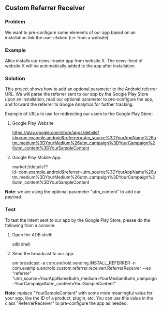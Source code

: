 Custom Referrer Receiver
------------------------

### Problem

We want to pre-configure some elements of our app based on an installation link the user clicked (i.e. from a website).

### Example

Alice installs our news-reader app from website X. The news-feed of website X will be automatically added to the app after installation. 

### Solution

This project shows how to add an optional parameter to the Android referrer URL. We will parse the referrer sent to our app by the Google Play Store upon an installation, read our optional parameter to pre-configure the app, and forward the referrer to Google Analytics for further tracking.

Example of URLs to use for redirecting our users to the Google Play Store:

1) Google Play Website

	https://play.google.com/store/apps/details?id=com.example.android&referrer=utm_source%3DYourAppName%26utm_medium%3DYourMedium%26utm_campaign%3DYourCampaign%26utm_content%3DYourSampleContent

2) Google Play Mobile App: 

	market://details??id=com.example.android&referrer=utm_source%3DYourAppName%26utm_medium%3DYourMedium%26utm_campaign%3DYourCampaign%26utm_content%3DYourSampleContent

**Note**: we are using the optional parameter "utm_content" to add our payload.

### Test

To test the Intent sent to our app by the Google Play Store, please do the following from a console:

1) Open the ADB shell:

	adb shell

2) Send the broadcast to our app:

	am broadcast -a com.android.vending.INSTALL_REFERRER -n com.example.android.custom.referrer.receiver/.ReferrerReceiver --es "referrer" "utm_source=YourAppName&utm_medium=YourMedium&utm_campaign=YourCampaign&utm_content=YourSampleContent"

**Note**: replace "YourSampleContent" with some more meaningful value for your app, like the ID of a product, plugin, etc. You can use this value in the class "ReferrerReceiver" to pre-configure the app as needed.